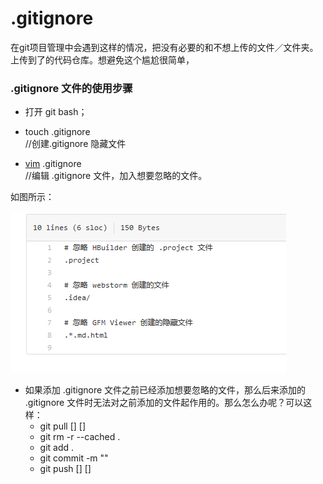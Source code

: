 # .gitignore
在git项目管理中会遇到这样的情况，把没有必要的和不想上传的文件／文件夹。上传到了的代码仓库。想避免这个尴尬很简单，

### .gitignore 文件的使用步骤
- 打开 git bash；
- touch .gitignore  
//创建.gitignore 隐藏文件  

- [vim](vim.md) .gitignore        
//编辑  .gitignore 文件，加入想要忽略的文件。

如图所示：

![ignore](../img/ignore.png)

- 如果添加 .gitignore 文件之前已经添加想要忽略的文件，那么后来添加的 .gitignore 文件时无法对之前添加的文件起作用的。那么怎么办呢？可以这样：
  - git pull [] []
  - git rm -r --cached .
  - git add .
  - git commit -m ""
  - git push [] []



